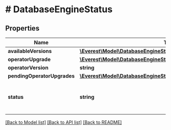 # # DatabaseEngineStatus

## Properties

Name | Type | Description | Notes
------------ | ------------- | ------------- | -------------
**availableVersions** | [**\Everest\Model\DatabaseEngineStatusAvailableVersions**](DatabaseEngineStatusAvailableVersions.md) |  | [optional]
**operatorUpgrade** | [**\Everest\Model\DatabaseEngineStatusOperatorUpgrade**](DatabaseEngineStatusOperatorUpgrade.md) |  | [optional]
**operatorVersion** | **string** |  | [optional]
**pendingOperatorUpgrades** | [**\Everest\Model\DatabaseEngineStatusPendingOperatorUpgradesInner[]**](DatabaseEngineStatusPendingOperatorUpgradesInner.md) |  | [optional]
**status** | **string** | EngineState represents state of engine in a k8s cluster. | [optional]

[[Back to Model list]](../../README.md#models) [[Back to API list]](../../README.md#endpoints) [[Back to README]](../../README.md)
